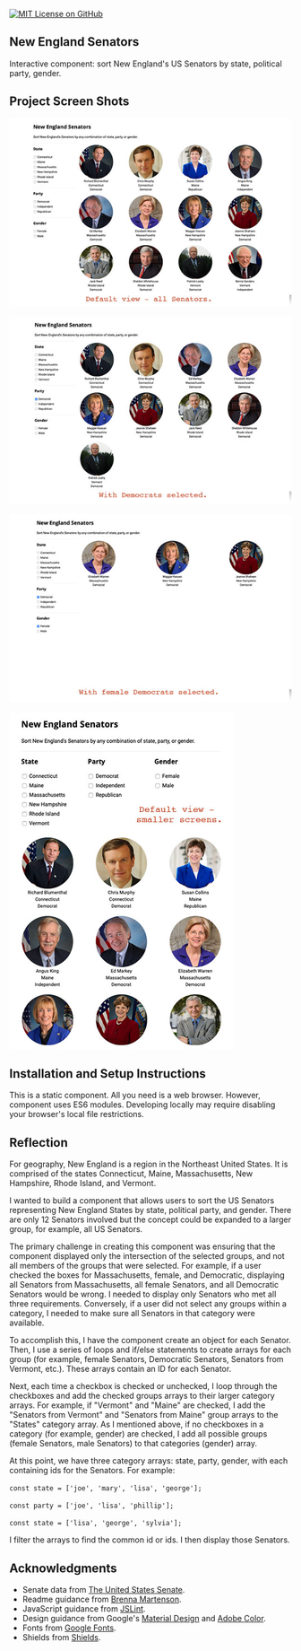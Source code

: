 [![MIT License on GitHub](https://img.shields.io/github/license/seankelliher/new-england-senators?style=flat-square)](/LICENSE.txt)
## New England Senators

Interactive component: sort New England's US Senators by state, political party, gender.

## Project Screen Shots

![screen shot of project](/screenshots/new-england-senators-screenshot1.jpg)

![screen shot of project](/screenshots/new-england-senators-screenshot2.jpg)

![screen shot of project](/screenshots/new-england-senators-screenshot3.jpg)

![screen shot of project](/screenshots/new-england-senators-screenshot4.jpg)

## Installation and Setup Instructions

This is a static component. All you need is a web browser. However, component uses ES6 modules. Developing locally may require disabling your browser's local file restrictions.

## Reflection

For geography, New England is a region in the Northeast United States. It is comprised of the states Connecticut, Maine, Massachusetts, New Hampshire, Rhode Island, and Vermont. 

I wanted to build a component that allows users to sort the US Senators representing New England States by state, political party, and gender. There are only 12 Senators involved but the concept could be expanded to a larger group, for example, all US Senators.

The primary challenge in creating this component was ensuring that the component displayed only the intersection of the selected groups, and not all members of the groups that were selected. For example, if a user checked the boxes for Massachusetts, female, and Democratic, displaying all Senators from Massachusetts, all female Senators, and all Democratic Senators would be wrong. I needed to display only Senators who met all three requirements. Conversely, if a user did not select any groups within a category, I needed to make sure all Senators in that category were available.

To accomplish this, I have the component create an object for each Senator. Then, I use a series of loops and if/else statements to create arrays for each group (for example, female Senators, Democratic Senators, Senators from Vermont, etc.). These arrays contain an ID for each Senator.

Next, each time a checkbox is checked or unchecked, I loop through the checkboxes and add the checked groups arrays to their larger category arrays. For example, if "Vermont" and "Maine" are checked, I add the "Senators from Vermont" and "Senators from Maine" group arrays to the "States" category array. As I mentioned above, if no checkboxes in a category (for example, gender) are checked, I add all possible groups (female Senators, male Senators) to that categories (gender) array.

At this point, we have three category arrays: state, party, gender, with each containing ids for the Senators. For example:

`const state = ['joe', 'mary', 'lisa', 'george'];`

`const party = ['joe', 'lisa', 'phillip'];`

`const state = ['lisa', 'george', 'sylvia'];`

I filter the arrays to find the common id or ids. I then display those Senators.

## Acknowledgments

* Senate data from [The United States Senate](https://www.senate.gov).
* Readme guidance from [Brenna Martenson](https://gist.github.com/martensonbj/6bf2ec2ed55f5be723415ea73c4557c4).
* JavaScript guidance from [JSLint](http://jslint.com).
* Design guidance from Google's [Material Design](https://material.io/design) and [Adobe Color](https://color.adobe.com/trends).
* Fonts from [Google Fonts](https://fonts.google.com).
* Shields from [Shields](https://shields.io).



